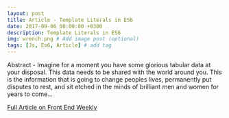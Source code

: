 ```yaml
---
layout: post
title: Article - Template Literals in ES6
date: 2017-09-06 00:00:00 +0300
description: Template Literals in ES6
img: wrench.png # Add image post (optional)
tags: [Js, Es6, Article] # add tag
---
```

Abstract - Imagine for a moment you have some glorious tabular data at your disposal. This data needs to be shared with the world around you. This is the information that is going to change peoples lives, permanently put disputes to rest, and sit etched in the minds of brilliant men and women for years to come...

[Full Article on Front End Weekly](https://medium.com/front-end-hacking/template-literals-in-es6-trimming-the-fat-46da5ed41e81)
